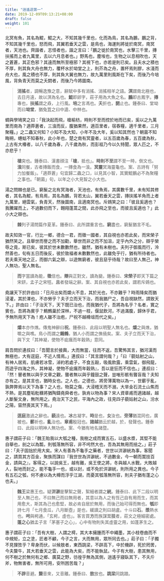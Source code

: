 ```yaml
---
title: "逍遙遊第一"
date: 2019-12-09T09:13:21+08:00
draft: false
weight: 101
---
```




北冥有魚，其名為鯤，鯤之大，不知其幾千里也，化而為鳥，其名為鵬，鵬之背，不知其幾千里也，怒而飛，其翼若垂天之雲，是鳥也，海運則將徙於南冥，南冥者，天池也。齊諧者，志怪者也，諧之言曰：「<span class="text-muted">鵬之徙於南冥也，水擊三千里，摶扶搖而上者九萬里，去以六月息者也。</span>」野馬也，塵埃也，生物之以息相吹也，天之蒼蒼，其正色邪？其遠而無所至極邪？其視下也，亦若是則已矣。且夫水之積也不厚，則其負大舟也無力，覆杯水於坳堂之上，則芥為之舟，置杯焉則膠，水淺而舟大也，風之積也不厚，則其負大翼也無力，故九萬里則風斯在下矣，而後乃今培風，背負青天而莫之夭閼者，而後乃今將圖南。

> **消搖**者，調暢逸豫之意，辭賦中多有消搖、消搖相羊之語。**溟**謂南北極也，去日月遠，故以溟為名也。**鯤**即卵字，莊子用為大魚之名。**鵬**即古鳳字。**摶**專也，**扶搖**謂之猋，上行風。**培**之言馮也。**夭**折也，**閼**止也。鍾泰曰、堂坳而曰**坳堂**，猶兔罝之曰中逵、中林也。



蜩與學鳩笑之曰：「<span class="text-muted">我決起而飛，槍榆枋，時則不至而控於地而已矣，奚以之九萬里而南為？適莽蒼者，三湌而反，腹猶果然，適百里者，宿舂糧，適千里者，三月聚糧。</span>」之二蟲又何知？小知不及大知，小年不及大年，奚以知其然也？朝菌不知晦朔，蟪蛄不知春秋，此小年也，楚之南有冥靈者，以五百歲為春，五百歲為秋，上古有大椿者，以八千歲為春，八千歲為秋，而彭祖乃今以久特聞，眾人匹之，不亦悲乎！

> **槍**突也。鍾泰曰、漢書顔注「**槍**，抵也」。**時則不至**謂不至一時，倒文也。**湌**同餐，古者摶飯而食，一摶食為一湌。**冥靈**冥海靈龜也。案、古詩有「努力加餐飯」。「適莽蒼」句宜歸二蟲之口，以見其小智，其實鯤鵬必不為聚糧之事也。「朝菌」句，以年之小大見智之小大也。



湯之問棘也是已。窮髮之北有冥海者，天池也，有魚焉，其廣數千里，未有知其修者，其名為鯤，有鳥焉，其名為鵬，背若太山，翼若垂天之雲，摶扶搖羊角而上者九萬里，絕雲氣，負青天，然後圖南，且適南冥也。斥鴳笑之曰：「<span class="text-muted">彼且奚適也？我騰躍而上，不過數仞而下，翺翔蓬蒿之間，此亦飛之至也，而彼且奚適也？</span>」此小大之辯也。

> **棘**列子湯問篇作夏革。鍾泰曰、此所謂重言也。**窮**盡也，窮髮猶言不毛。



故夫知效一官，行比一鄉，德合一君，而徵一國者，其自視也亦若此矣，而宋榮子猶然笑之。且舉世而譽之而不加勸，舉世而非之而不加沮，定乎內外之分，辯乎榮辱之竟，斯已矣，彼其於世未數數然也，雖然，猶有未樹也。夫列子御風而行，泠然善也，旬有五日而後反，彼於致福者未數數然也，此雖免乎行，猶有所待者也。若夫乘天地之正，而御六氣之辯，以遊無窮者，彼且惡乎待哉？故曰至人無己，神人無功，聖人無名。

> **而**字當讀為能，**徵**信也。**辯**與正對文，讀為變。鍾泰曰、**宋榮子**即天下篇之宋鈃，孟子之宋牼。**且**者發端之辭。案、其自視也亦若此矣，謂若斥鴳也。



堯讓天下於許由曰：「<span class="text-muted">日月出矣而爝火不息，其於光也，不亦難乎？時雨降矣而猶浸灌，其於澤也，不亦勞乎？夫子立而天下治，而我猶尸之，吾自視缺然，請致天下。</span>」許由曰：「<span class="text-muted">子治天下，天下既已治也，而我猶代子，吾將為名乎？名者，實之賓也，吾將為賓乎？鷦鷯巢於深林，不過一枝，偃鼠飲河，不過滿腹，歸休乎君，予無所用天下為！庖人雖不治庖，尸祝不越樽俎而代之矣。</span>」

> **爝**本亦作燋。傳鬼神辭曰**祝**。鍾泰曰、此段以明聖人無名也。**爝**之與燋，猶嚼之與噍。鳥小而謂之**鷦鷯**，猶人小而謂之僬僥矣。案、夫子立而天下治，與下文「其神凝，使物不疵癘而年穀熟」意同。



肩吾問於連叔曰：「<span class="text-muted">吾聞言於接輿，大而無當，往而不返，吾驚怖其言，猶河漢而無極也，大有逕庭，不近人情焉。</span>」連叔曰：「<span class="text-muted">其言謂何哉？</span>」「<span class="text-muted">曰『藐姑射之山，有神人居焉，肌膚若冰雪，淖約若處子，不食五穀，吸風飲露，乘雲氣，御飛龍，而遊乎四海之外，其神凝，使物不疵癘而年穀熟』，吾以是狂而不信也。</span>」連叔曰：「<span class="text-muted">然！瞽者無以與乎文章之觀，聾者無以與乎鐘鼓之聲，豈唯形骸有聾盲哉？夫知亦有之。是其言也，猶時女也。之人也，之德也，將旁薄萬物以為一，世蘄乎亂，孰弊弊焉以天下為事？之人也，物莫之傷，大浸稽天而不溺，大旱金石流土山焦而不熱，是其塵垢粃穅將猶陶鑄堯舜者也，孰肯以物為事？宋人資章甫而適諸越，越人斷髮文身，無所用之。堯治天下之民，平海內之政，往見四子藐姑射之山，汾水之陽，窅然喪其天下焉。</span>」

> **逕庭**激過之辭也。**藐**遠也。**冰**古凝字。**時**是也，**女**汝也。**旁薄**猶混同也，廣被也。**蘄**祈也，**亂**治也。**章甫**殷冠也。**諸越**猶云於越，於，發聲也。鍾泰曰、此段以明神人無功也。案、今猶有地名諸暨。



惠子謂莊子曰：「<span class="text-muted">魏王貽我以大瓠之種，我樹之成而實五石，以盛水漿，其堅不能自舉也，剖之以為瓢，則瓠落無所容，非不呺然大也，吾為其無用而掊之。</span>」莊子曰：「<span class="text-muted">夫子固拙於用大矣。宋人有善為不龜手之藥者，世世以洴澼絖為事，客聞之，請買其方百金，聚族而謀曰『我世世為洴澼絖，不過數金，今一朝而鬻技百金，請與之』，客得之，以說吳王，越有難，吳王使之將，冬與越人水戰，大敗越人，裂地而封之，能不龜手一也，或以封，或不免於洴澼絖，則所用之異也。今子有五石之瓠，何不慮以為大樽而浮乎江湖，而憂其瓠落無所容，則夫子猶有蓬之心也夫。</span>」

> **魏王**梁惠王也。疑**洴澼**是擊絮之聲，絮細者謂之**絖**。鍾泰曰、此下二段以明至人無己也，不曰無己而曰無用者，其意以為人之有恆己自有用而生，而其用愈大，斯其為己也愈堅，故必肯自居於無用，而後己始可得而無也。**瓠**即詩七月「七月食瓜，八月斷壺」是也，緩讀之則曰胡盧。十斗曰**石**。**漿**熱水也。**呺**與枵通，「玄枵，虛也」。客言買**方**而族謀鬻**技**者，莊文之極細密處。**蓬之心**猶孟子言「茅塞子之心」，心中有物則失其虛靈之用，如蓬茅生之。



惠子謂莊子曰：「<span class="text-muted">吾有大樹，人謂之樗，其大本擁腫而不中繩墨，其小枝卷曲而不中規矩，立之塗，匠者不顧，今子之言，大而無用，眾所同去也。</span>」莊子曰：「<span class="text-muted">子獨不見狸狌乎？卑身而伏，以候敖者，東西跳梁，不辟高下，中於機辟，死於罔罟，今夫斄牛，其大若垂天之雲，此能為大矣，而不能執鼠。今子有大樹，患其無用，何不樹之於無何有之鄉、廣莫之野，彷徨乎無為其側，逍遙乎寢臥其下，不夭斤斧，物無害者，無所可用，安所困苦哉？</span>」

> **不辟**音避。**斄**音來，又音離。鍾泰曰、**敖**放也。**跳梁**同跳踉。